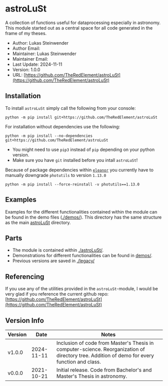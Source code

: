 # astroLuSt

A collection of functions useful for dataprocessing especially in astronomy.
This module started out as a central space for all code generated in the frame of my theses.

* Author: Lukas Steinwender
* Author Email: 
* Maintainer: Lukas Steinwender
* Maintainer Email: 
* Last Update: 2024-11-11
* Version: 1.0.0
* URL: [https://github.com/TheRedElement/astroLuSt](https://github.com/TheRedElement/astroLuSt)

## Installation

To install `astroLuSt` simply call the following from your console:
```shell
python -m pip install git+https://github.com/TheRedElement/astroLuSt
```
For installation without dependencies use the following:
```shell
python -m pip install --no-dependencies git+https://github.com/TheRedElement/astroLuSt
```
* You might need to use `pip3` instead of `pip` depending on your python version.
* Make sure you have `git` installed before you intall `astroLuSt`!

Because of package dependencies within [`eleanor`](https://adina.feinste.in/eleanor/) you currently have to manually downgrade `photutils` to version `1.13.0`
```shell
python -m pip install --force-reinstall -v photutils==1.13.0
```

## Examples

Examples for the different functionalities contained within the module can be found in the demo files ([./demos/](./demos/)).
This directory has the same structure as  the main [astroLuSt](./astroLuSt/) directory.

## Parts

* The module is contained within [./astroLuSt/](./astroLuSt/).
* Demonstrations for different functionalities can be found in [demos/](./demos/).
* Previous versions are saved in [./legacy/](./legacy/)

## Referencing

If you use any of the utilities provided in the `astroLuSt`-module, I would be very glad if you reference the current github repo:
[https://github.com/TheRedElement/astroLuSt](https://github.com/TheRedElement/astroLuSt)

## Version Info

| Version   | Date  | Notes |
| -         | -     | -     |
| v1.0.0    | 2024-11-11    | Inclusion of  code from Master's Thesis in computer-science. Reorganization of directory tree. Addition of demo for every function and class.|
| v0.0.0    | 2021-10-21    | Initial release. Code from Bachelor's and Master's Thesis in astronomy. |